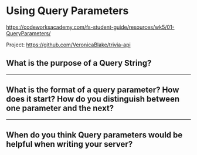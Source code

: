 # Using Query Parameters

https://codeworksacademy.com/fs-student-guide/resources/wk5/01-QueryParameters/


Project: https://github.com/VeronicaBlake/trivia-api

## What is the purpose of a Query String?



---

## What is the format of a query parameter? How does it start? How do you distinguish between one parameter and the next?



---

## When do you think Query parameters would be helpful when writing your server?

